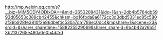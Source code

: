 http://mp.weixin.qq.com/s?__biz=MjM5ODY4ODIxOA==&mid=2653208431&idx=1&sn=2db4b5764db5993d05653c389cb42455&chksm=bd16fbda8a6172cc3d3dbd5331ec85c580af39b928fe3810f2e86dbef4c530a7da1786ec0dc4&mpshare=1&scene=23&srcid=&sharer_sharetime=1588235529069&sharer_shareid=6b4b42a26b513b2137265e480a0e0b4d#rd